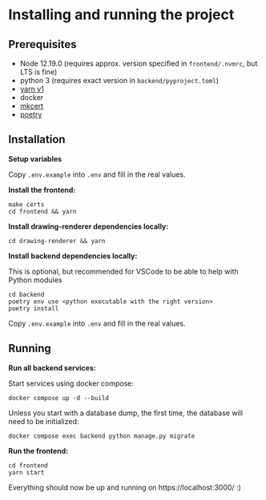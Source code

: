 # Installing and running the project

## Prerequisites

- Node 12.19.0 (requires approx. version specified in `frontend/.nvmrc`, but LTS is fine)
- python 3 (requires exact version in `backend/pyproject.toml`)
- [yarn v1](https://classic.yarnpkg.com/en/docs/install/)
- docker
- [mkcert](https://github.com/FiloSottile/mkcert)
- [poetry](https://python-poetry.org/)

## Installation

**Setup variables**

Copy `.env.example` into `.env` and fill in the real values.

**Install the frontend:**

```
make certs
cd frontend && yarn
```

**Install drawing-renderer dependencies locally:**

```
cd drawing-renderer && yarn
```

**Install backend dependencies locally:**

This is optional, but recommended for VSCode to be able to help with Python modules

```
cd backend
poetry env use <python executable with the right version>
poetry install
```

Copy `.env.example` into `.env` and fill in the real values.

## Running

**Run all backend services:**

Start services using docker compose:

```
docker compose up -d --build
```

Unless you start with a database dump, the first time, the database will need to be initialized:

```
docker compose exec backend python manage.py migrate
```

**Run the frontend:**

```
cd frontend
yarn start
```

Everything should now be up and running on https://localhost:3000/ :)
